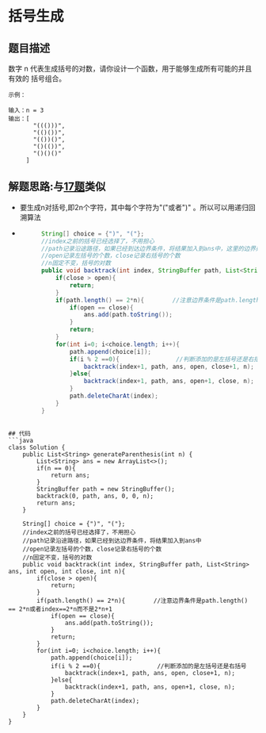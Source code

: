 # 括号生成

## 题目描述
数字 n 代表生成括号的对数，请你设计一个函数，用于能够生成所有可能的并且 有效的 括号组合。
 

    示例：

    输入：n = 3
    输出：[
           "((()))",
           "(()())",
           "(())()",
           "()(())",
           "()()()"
         ]

## 解题思路:与[17题](https://github.com/chenfachen/leetcode/blob/main/%E5%9B%9E%E6%BA%AF%E7%AE%97%E6%B3%95/17.%E7%94%B5%E8%AF%9D%E5%8F%B7%E7%A0%81%E7%9A%84%E5%AD%97%E6%AF%8D%E7%BB%84%E5%90%88.md)类似
* 要生成n对括号,即2n个字符，其中每个字符为"("或者")" 。所以可以用递归回溯算法
* ```java
        String[] choice = {")", "("};
        //index之前的括号已经选择了，不用担心
        //path记录沿途路径，如果已经到达边界条件，将结果加入到ans中，这里的边界条件为index==2*n或者path.length() == 2*n。其中如果此时左括号数量open等于右括号数量，将路径path加入到结果中，否则直接return结束。
        //open记录左括号的个数，close记录右括号的个数
        //n固定不变，括号的对数
        public void backtrack(int index, StringBuffer path, List<String> ans, int open, int close, int n){
            if(close > open){
                return;
            }
            if(path.length() == 2*n){        //注意边界条件是path.length() == 2*n或者index==2*n而不是2*n+1
                if(open == close){
                    ans.add(path.toString());     
                }
                return;
            }
            for(int i=0; i<choice.length; i++){
                path.append(choice[i]);
                if(i % 2 ==0){                //判断添加的是左括号还是右括号
                    backtrack(index+1, path, ans, open, close+1, n);                
                }else{
                    backtrack(index+1, path, ans, open+1, close, n);
                }
                path.deleteCharAt(index);
            }
        }
```

## 代码
```java
class Solution {
    public List<String> generateParenthesis(int n) {
        List<String> ans = new ArrayList<>();
        if(n == 0){
            return ans;
        }
        StringBuffer path = new StringBuffer();
        backtrack(0, path, ans, 0, 0, n);
        return ans;
    }

    String[] choice = {")", "("};
    //index之前的括号已经选择了，不用担心
    //path记录沿途路径，如果已经到达边界条件，将结果加入到ans中
    //open记录左括号的个数，close记录右括号的个数
    //n固定不变，括号的对数
    public void backtrack(int index, StringBuffer path, List<String> ans, int open, int close, int n){
        if(close > open){
            return;
        }
        if(path.length() == 2*n){        //注意边界条件是path.length() == 2*n或者index==2*n而不是2*n+1
            if(open == close){
                ans.add(path.toString());     
            }
            return;
        }
        for(int i=0; i<choice.length; i++){
            path.append(choice[i]);
            if(i % 2 ==0){                //判断添加的是左括号还是右括号
                backtrack(index+1, path, ans, open, close+1, n);                
            }else{
                backtrack(index+1, path, ans, open+1, close, n);
            }
            path.deleteCharAt(index);
        }
    }
}
```
